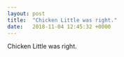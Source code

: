 ```yaml
---
layout: post
title:  "Chicken Little was right."
date:   2018-11-04 12:45:32 +0000
---
```

Chicken Little was right.

